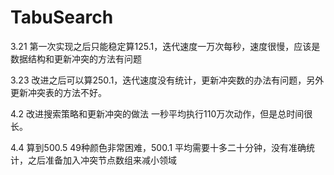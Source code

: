 # TabuSearch


3.21 第一次实现之后只能稳定算125.1，迭代速度一万次每秒，速度很慢，应该是数据结构和更新冲突的方法有问题
 
 
3.23 改进之后可以算250.1，迭代速度没有统计，更新冲突数的办法有问题，另外更新冲突表的方法不好。


4.2 改进搜索策略和更新冲突的做法 一秒平均执行110万次动作，但是总时间很长。


4.4 算到500.5 49种颜色非常困难，500.1 平均需要十多二十分钟，没有准确统计，之后准备加入冲突节点数组来减小领域



